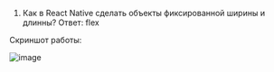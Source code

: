 1. Как в React Native сделать объекты фиксированной ширины и длинны?
Ответ: flex

Скриншот работы:


![image](https://user-images.githubusercontent.com/68331365/158892879-868fa418-a38d-4f8b-b016-b45d136bf4c0.png)
